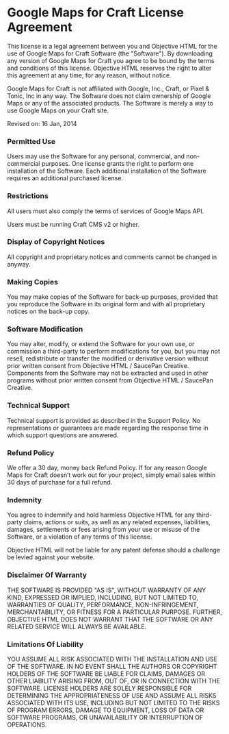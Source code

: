 # Google Maps for Craft License Agreement

This license is a legal agreement between you and Objective HTML for the use of Google Maps for Craft Software (the "Software"). By downloading any version of Google Maps for Craft you agree to be bound by the terms and conditions of this license. Objective HTML reserves the right to alter this agreement at any time, for any reason, without notice.

Google Maps for Craft is not affiliated with Google, Inc., Craft, or Pixel & Tonic, Inc in any way. The Software does not claim ownership of Google Maps or any of the associated products. The Software is merely a way to use Google Maps on your Craft site.

Revised on: 16 Jan, 2014

### Permitted Use

Users may use the Software for any personal, commercial, and non-commercial purposes. One license grants the right to perform one installation of the Software. Each additional installation of the Software requires an additional purchased license.

### Restrictions

All users must also comply the terms of services of Google Maps API.

Users must be running Craft CMS v2 or higher.

### Display of Copyright Notices

All copyright and proprietary notices and comments cannot be changed in anyway.

### Making Copies

You may make copies of the Software for back-up purposes, provided that you reproduce the Software in its original form and with all proprietary notices on the back-up copy.

### Software Modification

You may alter, modify, or extend the Software for your own use, or commission a third-party to perform modifications for you, but you may not resell, redistribute or transfer the modified or derivative version without prior written consent from Objective HTML / SaucePan Creative. Components from the Software may not be extracted and used in other programs without prior written consent from Objective HTML / SaucePan Creative.

### Technical Support

Technical support is provided as described in the Support Policy. No representations or guarantees are made regarding the response time in which support questions are answered.

### Refund Policy

We offer a 30 day, money back Refund Policy. If for any reason Google Maps for Craft doesn’t work out for your project, simply email sales within 30 days of purchase for a full refund.

### Indemnity

You agree to indemnify and hold harmless Objective HTML for any third-party claims, actions or suits, as well as any related expenses, liabilities, damages, settlements or fees arising from your use or misuse of the Software, or a violation of any terms of this license.

Objective HTML will not be liable for any patent defense should a challenge be levied against your website.

### Disclaimer Of Warranty

THE SOFTWARE IS PROVIDED "AS IS", WITHOUT WARRANTY OF ANY KIND, EXPRESSED OR IMPLIED, INCLUDING, BUT NOT LIMITED TO, WARRANTIES OF QUALITY, PERFORMANCE, NON-INFRINGEMENT, MERCHANTABILITY, OR FITNESS FOR A PARTICULAR PURPOSE. FURTHER, OBJECTIVE HTML DOES NOT WARRANT THAT THE SOFTWARE OR ANY RELATED SERVICE WILL ALWAYS BE AVAILABLE.

### Limitations Of Liability

YOU ASSUME ALL RISK ASSOCIATED WITH THE INSTALLATION AND USE OF THE SOFTWARE. IN NO EVENT SHALL THE AUTHORS OR COPYRIGHT HOLDERS OF THE SOFTWARE BE LIABLE FOR CLAIMS, DAMAGES OR OTHER LIABILITY ARISING FROM, OUT OF, OR IN CONNECTION WITH THE SOFTWARE. LICENSE HOLDERS ARE SOLELY RESPONSIBLE FOR DETERMINING THE APPROPRIATENESS OF USE AND ASSUME ALL RISKS ASSOCIATED WITH ITS USE, INCLUDING BUT NOT LIMITED TO THE RISKS OF PROGRAM ERRORS, DAMAGE TO EQUIPMENT, LOSS OF DATA OR SOFTWARE PROGRAMS, OR UNAVAILABILITY OR INTERRUPTION OF OPERATIONS.
